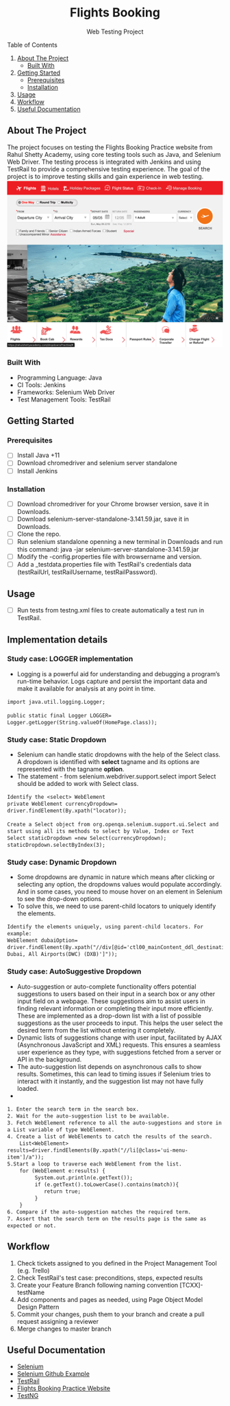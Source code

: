 <!-- PROJECT LOGO -->
<div align="center">
  <h1 align="center">Flights Booking</h1>
  <p align="center">Web Testing Project</p>
</div>

<!-- TABLE OF CONTENTS -->
  <summary>Table of Contents</summary>
  <ol>
    <li>
      <a href="#about-the-project">About The Project</a>
      <ul>
        <li><a href="#built-with">Built With</a></li>
      </ul>
    </li>
    <li>
      <a href="#getting-started">Getting Started</a>
      <ul>
        <li><a href="#prerequisites">Prerequisites</a></li>
        <li><a href="#installation">Installation</a></li>
      </ul>
    </li>
    <li><a href="#usage">Usage</a></li>
    <li><a href="#workflow">Workflow</a></li>
    <li><a href="#useful documentation">Useful Documentation</a></li>
  </ol>

<!-- ABOUT THE PROJECT -->
## About The Project

The project focuses on testing the Flights Booking Practice website from Rahul Shetty Academy, using core testing tools such as Java, and Selenium Web Driver. The testing process is integrated with Jenkins and using TestRail to provide a comprehensive testing experience. The goal of the project is to improve testing skills and gain experience in web testing.
![Alt text](img.png)
### Built With

* Programming Language: Java
* CI Tools: Jenkins
* Frameworks: Selenium Web Driver
* Test Management Tools: TestRail

<!-- GETTING STARTED -->
## Getting Started


### Prerequisites

- [ ] Install Java +11
- [ ] Download chromedriver and selenium server standalone
- [ ] Install Jenkins

### Installation
- [ ] Download chromedriver for your Chrome browser version, save it in Downloads.
- [ ] Download selenium-server-standalone-3.141.59.jar, save it in Downloads.
- [ ] Clone the repo.
- [ ] Run selenium standalone openning a new terminal in Downloads and run this command: java -jar selenium-server-standalone-3.141.59.jar
- [ ] Modify the -config.properties file with browsername and version.
- [ ] Add a _testdata.properties file with TestRail's credentials data (testRailUrl, testRailUsername, testRailPassword).

<!-- USAGE EXAMPLES AND STUDY CASES-->
## Usage

- [ ] Run tests from testng.xml files to create automatically a test run in TestRail.

## Implementation details

### Study case: LOGGER implementation
- Logging is a powerful aid for understanding and debugging a program’s run-time behavior. Logs capture and persist the important data and make it available for analysis at any point in time.
```
import java.util.logging.Logger;

public static final Logger LOGGER= Logger.getLogger(String.valueOf(HomePage.class));
```
### Study case: Static Dropdown
- Selenium can handle static dropdowns with the help of the Select class. A dropdown is identified with **select** tagname and its options are represented with the tagname **option**. 
- The statement - from selenium.webdriver.support.select import Select should be added to work with Select class.

```
Identify the <select> WebElement
private WebElement currencyDropdown= driver.findElement(By.xpath("locator));

Create a Select object from org.openqa.selenium.support.ui.Select and start using all its methods to select by Value, Index or Text
Select staticDropdown =new Select(currencyDropdown);
staticDropdown.selectByIndex(3);
```
### Study case: Dynamic Dropdown
- Some dropdowns are dynamic in nature which means after clicking or selecting any option, the dropdowns values would populate accordingly. And in some cases, you need to mouse hover on an element in Selenium to see the drop-down options.
- To solve this, we need to use parent-child locators to uniquely identify the elements.

```
Identify the elements uniquely, using parent-child locators. For example:
WebElement dubaiOption= driver.findElement(By.xpath("//div[@id='ctl00_mainContent_ddl_destinationStation1_CTNR']/descendant::div[@class='dropdownDiv']/ul/li/a[text()=' Dubai, All Airports(DWC) (DXB)']"));
```
### Study case: AutoSuggestive Dropdown
- Auto-suggestion or auto-complete functionality offers potential suggestions to users based on their input in a search box or any other input field on a webpage. These suggestions aim to assist users in finding relevant information or completing their input more efficiently. These are implemented as a drop-down list with a list of possible suggestions as the user proceeds to input. This helps the user select the desired term from the list without entering it completely.
- Dynamic lists of suggestions change with user input, facilitated by AJAX (Asynchronous JavaScript and XML) requests. This ensures a seamless user experience as they type, with suggestions fetched from a server or API in the background.
- The auto-suggestion list depends on asynchronous calls to show results. Sometimes, this can lead to timing issues if Selenium tries to interact with it instantly, and the suggestion list may not have fully loaded.
- 

```
1. Enter the search term in the search box.
2. Wait for the auto-suggestion list to be available.
3. Fetch WebElement reference to all the auto-suggestions and store in a List variable of type WebElement.
4. Create a list of WebElements to catch the results of the search.
    List<WebElement> results=driver.findElements(By.xpath("//li[@class='ui-menu-item']/a"));
5.Start a loop to traverse each WebElement from the list.
    for (WebElement e:results) {
         System.out.println(e.getText());
         if (e.getText().toLowerCase().contains(match)){
            return true;
         }
    }
6. Compare if the auto-suggestion matches the required term. 
7. Assert that the search term on the results page is the same as expected or not.   
```

<!-- WORKFLOW -->
## Workflow

1. Check tickets assigned to you defined in the Project Management Tool (e.g. Trello)
2. Check TestRail's test case: preconditions, steps, expected results
3. Create your Feature Branch following naming convention [TCXX]-testName
4. Add components and pages as needed, using Page Object Model Design Pattern
5. Commit your changes, push them to your branch and create a pull request assigning a reviewer
6. Merge changes to master branch

<!-- USEFUL DOCUMENTATION -->
## Useful Documentation

* [Selenium](https://www.selenium.dev/documentation/overview/)
* [Selenium Github Example](https://github.com/SeleniumHQ/seleniumhq.github.io/tree/trunk/examples)
* [TestRail](https://support.gurock.com/hc/en-us)
* [Flights Booking Practice Website](https://rahulshettyacademy.com/dropdownsPractise/)
* [TestNG](https://testng.org/doc/documentation-main.html)